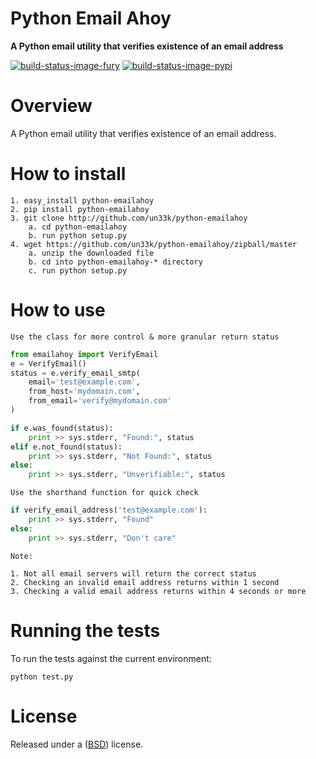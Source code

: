 Python Email Ahoy
====================

**A Python email utility that verifies existence of an email address**


[![build-status-image-fury]][fury]
[![build-status-image-pypi]][pypi]


Overview
========

A Python email utility that verifies existence of an email address.

How to install
==================

    1. easy_install python-emailahoy
    2. pip install python-emailahoy
    3. git clone http://github.com/un33k/python-emailahoy
        a. cd python-emailahoy
        b. run python setup.py
    4. wget https://github.com/un33k/python-emailahoy/zipball/master
        a. unzip the downloaded file
        b. cd into python-emailahoy-* directory
        c. run python setup.py

How to use
=================

``Use the class for more control & more granular return status``

```python
from emailahoy import VerifyEmail
e = VerifyEmail()
status = e.verify_email_smtp(
    email='test@example.com',
    from_host='mydomain.com',
    from_email='verify@mydomain.com'
)

if e.was_found(status):
    print >> sys.stderr, "Found:", status
elif e.not_found(status):
    print >> sys.stderr, "Not Found:", status
else:
    print >> sys.stderr, "Unverifiable:", status
```

``Use the shorthand function for quick check``

```python
if verify_email_address('test@example.com'):
    print >> sys.stderr, "Found"
else:
    print >> sys.stderr, "Don't care"
```

``Note:``

    1. Not all email servers will return the correct status
    2. Checking an invalid email address returns within 1 second
    3. Checking a valid email address returns within 4 seconds or more


Running the tests
=================

To run the tests against the current environment:

    python test.py

License
====================

Released under a ([BSD](LICENSE.md)) license.


[build-status-image-travis]: https://secure.travis-ci.org/un33k/python-emailahoy.png?branch=master
[travis]: http://travis-ci.org/un33k/python-emailahoy?branch=master

[build-status-image-fury]: https://badge.fury.io/py/python-emailahoy.png
[fury]: http://badge.fury.io/py/python-emailahoy

[build-status-image-pypi]: https://pypip.in/d/python-emailahoy/badge.png
[pypi]: https://crate.io/packages/python-emailahoy?version=latest

